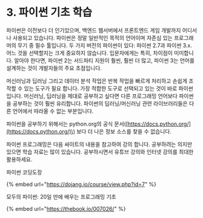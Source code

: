 # 3. 파이썬 기초 학습

  
파이썬은 이전보다 더 인기있으며, 백엔드 웹서버에서 프론트엔드 게임 개발까지 어디서나 사용되고 있습니다. 파이썬은 정말 일반적인 목적의 언어이며 자존심 있는 프로그래머의 무기 중 필수 툴입니다. 두 가지 버전의 파이썬이 있다: 파이썬 2.7과 파이썬 3.x. 어느 것을 선택할지는 크게 중요하지 않습니다. 입문자에게는 특히, 차이점이 미미합니다. 알아야 한다면, 파이썬 2는 서드파티 지원이 훨씬, 훨씬 더 많고, 파이썬 3는 언어를 설계하는 것이 개발자들의 주요 초점입니다.

머신러닝과 딥러닝 그리고 데이터 분석 작업은 반복 작업을 빠르게 처리하고 손쉽게 조작할 수 있는 도구가 필요 합니다. 가장 적합한 도구로 선택되고 있는 것이 바로 파이썬입니다. 머신러닝, 딥러닝을 제대로 공부하고 싶다면 다른 프로그래밍 언어보다 파이썬을 공부하는 것이 훨씬 유리합니다. 파이썬의 딥러닝/머신러닝 관련 라이브러리들은 다른 언어에서 따라올 수 없는 부분입니다. 

파이썬을 공부하기 위해서는 python.org의 공식 문서\([https://docs.python.org/](https://docs.python.org/)\) 보다 더 나은 정보 소스를 찾을 수 없습니다.

파이썬 프로그래밍은 다음 싸이트의 내용을 참고하여 강의 합니다. 공부하려는 의지만 있으면 학습 자료는 많이 있습니다. 공부하시면서 유튜브 강의와 인터넷 강의를 최대한 활용하세요.

파이썬 코딩도장

{% embed url="https://dojang.io/course/view.php?id=7" %}

모두의 파이썬: 20일 만에 배우는 프로그래밍 기초

{% embed url="https://thebook.io/007026/" %}



